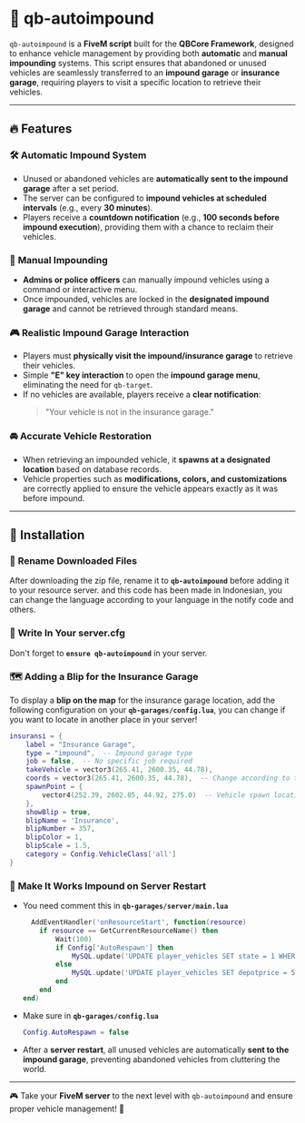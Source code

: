 # 🚗 qb-autoimpound

`qb-autoimpound` is a **FiveM script** built for the **QBCore Framework**, designed to enhance vehicle management by providing both **automatic** and **manual impounding** systems. This script ensures that abandoned or unused vehicles are seamlessly transferred to an **impound garage** or **insurance garage**, requiring players to visit a specific location to retrieve their vehicles.

---

## 🔥 Features

### 🛠️ **Automatic Impound System**

- Unused or abandoned vehicles are **automatically sent to the impound garage** after a set period.
- The server can be configured to **impound vehicles at scheduled intervals** (e.g., every **30 minutes**).
- Players receive a **countdown notification** (e.g., **100 seconds before impound execution**), providing them with a chance to reclaim their vehicles.

### 👮 **Manual Impounding**

- **Admins or police officers** can manually impound vehicles using a command or interactive menu.
- Once impounded, vehicles are locked in the **designated impound garage** and cannot be retrieved through standard means.

### 🎮 **Realistic Impound Garage Interaction**

- Players must **physically visit the impound/insurance garage** to retrieve their vehicles.
- Simple **"E" key interaction** to open the **impound garage menu**, eliminating the need for `qb-target`.
- If no vehicles are available, players receive a **clear notification**:
  > "Your vehicle is not in the insurance garage."

### 🚘 **Accurate Vehicle Restoration**

- When retrieving an impounded vehicle, it **spawns at a designated location** based on database records.
- Vehicle properties such as **modifications, colors, and customizations** are correctly applied to ensure the vehicle appears exactly as it was before impound.

---

## 📌 Installation

### 🔹 **Rename Downloaded Files**

After downloading the zip file, rename it to **``qb-autoimpound``** before adding it to your resource server. and this code has been made in Indonesian, you can change the language according to your language in the notify code and others.

### 🔹 **Write In Your server.cfg**

Don't forget to **``ensure qb-autoimpound``** in your server.

### 🗺️ **Adding a Blip for the Insurance Garage**

To display a **blip on the map** for the insurance garage location, add the following configuration on your **``qb-garages/config.lua``**, you can change if you want to locate in another place in your server!

```lua
insuransi = {
    label = "Insurance Garage",
    type = "impound",  -- Impound garage type
    job = false,  -- No specific job required
    takeVehicle = vector3(265.41, 2600.35, 44.78),
    coords = vector3(265.41, 2600.35, 44.78),  -- Change according to the desired location
    spawnPoint = {
        vector4(252.39, 2602.05, 44.92, 275.0)  -- Vehicle spawn location after retrieval
    },
    showBlip = true,
    blipName = 'Insurance',
    blipNumber = 357,
    blipColor = 1,
    blipScale = 1.5,
    category = Config.VehicleClass['all']
}
```

### 🔄 **Make It Works Impound on Server Restart**

- You need comment this in **``qb-garages/server/main.lua``**
  ```lua
    AddEventHandler('onResourceStart', function(resource)
      if resource == GetCurrentResourceName() then
          Wait(100)
          if Config['AutoRespawn'] then
              MySQL.update('UPDATE player_vehicles SET state = 1 WHERE state = 0', {})
          else
              MySQL.update('UPDATE player_vehicles SET depotprice = 500 WHERE state = 0', {})
          end
      end
  end)
- Make sure in **``qb-garages/config.lua``**
  ```lua
  Config.AutoRespawn = false
- After a **server restart**, all unused vehicles are automatically **sent to the impound garage**, preventing abandoned vehicles from cluttering the world.
---
🎮 Take your **FiveM server** to the next level with `qb-autoimpound` and ensure proper vehicle management! 🚀

